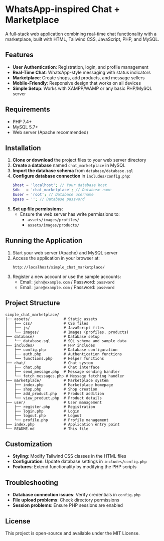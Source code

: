 # WhatsApp-inspired Chat + Marketplace

A full-stack web application combining real-time chat functionality with a marketplace, built with HTML, Tailwind CSS, JavaScript, PHP, and MySQL.

## Features

- **User Authentication**: Registration, login, and profile management
- **Real-Time Chat**: WhatsApp-style messaging with status indicators
- **Marketplace**: Create shops, add products, and message sellers
- **Mobile-Friendly**: Responsive design that works on all devices
- **Simple Setup**: Works with XAMPP/WAMP or any basic PHP/MySQL server

## Requirements

- PHP 7.4+
- MySQL 5.7+
- Web server (Apache recommended)

## Installation

1. **Clone or download** the project files to your web server directory
2. **Create a database** named `chat_marketplace` in MySQL
3. **Import the database schema** from `database/database.sql`
4. **Configure database connection** in `includes/config.php`:
   ```php
   $host = 'localhost'; // Your database host
   $db   = 'chat_marketplace'; // Database name
   $user = 'root'; // Database username
   $pass = ''; // Database password
   ```
5. **Set up file permissions**:
   - Ensure the web server has write permissions to:
     - `assets/images/profiles/`
     - `assets/images/products/`

## Running the Application

1. Start your web server (Apache) and MySQL server
2. Access the application in your browser at:
   ```
   http://localhost/simple_chat_marketplace/
   ```
3. Register a new account or use the sample accounts:
   - Email: `john@example.com` / Password: `password`
   - Email: `jane@example.com` / Password: `password`

## Project Structure

```
simple_chat_marketplace/
├── assets/               # Static assets
│   ├── css/              # CSS files
│   ├── js/               # JavaScript files
│   └── images/           # Images (profiles, products)
├── database/             # Database setup
│   └── database.sql      # SQL schema and sample data
├── includes/             # PHP includes
│   ├── config.php        # Database configuration
│   ├── auth.php          # Authentication functions
│   └── functions.php     # Helper functions
├── chat/                 # Chat system
│   ├── chat.php          # Chat interface
│   ├── send_message.php  # Message sending handler
│   └── fetch_messages.php # Message fetching handler
├── marketplace/          # Marketplace system
│   ├── index.php         # Marketplace homepage
│   ├── shop.php          # Shop creation
│   ├── add_product.php   # Product addition
│   └── view_product.php  # Product details
├── user/                 # User management
│   ├── register.php      # Registration
│   ├── login.php         # Login
│   ├── logout.php        # Logout
│   └── profile.php       # Profile management
├── index.php             # Application entry point
└── README.md             # This file
```

## Customization

- **Styling**: Modify Tailwind CSS classes in the HTML files
- **Configuration**: Update database settings in `includes/config.php`
- **Features**: Extend functionality by modifying the PHP scripts

## Troubleshooting

- **Database connection issues**: Verify credentials in `config.php`
- **File upload problems**: Check directory permissions
- **Session problems**: Ensure PHP sessions are enabled

## License

This project is open-source and available under the MIT License.